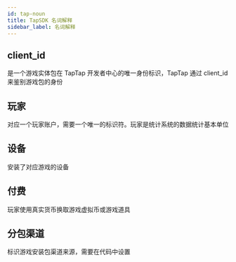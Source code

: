 ```yaml
---
id: tap-noun
title: TapSDK 名词解释
sidebar_label: 名词解释
---
```


## client_id
是一个游戏实体包在 TapTap 开发者中心的唯一身份标识，TapTap 通过 client_id 来鉴别游戏包的身份  
## 玩家
对应一个玩家账户，需要一个唯一的标识符。玩家是统计系统的数据统计基本单位
## 设备
安装了对应游戏的设备
## 付费
玩家使用真实货币换取游戏虚拟币或游戏道具
## 分包渠道
标识游戏安装包渠道来源，需要在代码中设置
